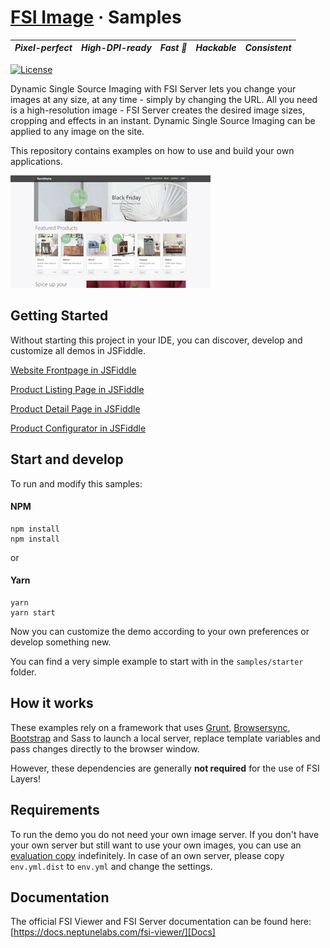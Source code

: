 # [FSI Image](https://www.neptunelabs.com) &middot; Samples
| ***Pixel-perfect*** | ***High-DPI-ready*** | ***Fast :rocket:*** | ***Hackable*** | ***Consistent*** |
|:-----------------:|:-------------:|:---------------:|:---------------:|:---------------:|

[![License](https://img.shields.io/badge/License-Apache%202.0-blue.svg)](https://github.com/neptunelabs/fsi-image-samples/blob/main/LICENSE)

Dynamic Single Source Imaging with FSI Server lets you change your images at any size, at any time - simply by changing the URL.
All you need is a high-resolution image - FSI Server creates the desired image sizes, cropping and effects in an instant.
Dynamic Single Source Imaging can be applied to any image on the site.

This repository contains examples on how to use and build your own applications.

![Project Image](project.gif)

## Getting Started

Without starting this project in your IDE, you can discover, develop and customize
all demos in JSFiddle.

[Website Frontpage in JSFiddle][frontjsf]

[Product Listing Page in JSFiddle][plpjsf]

[Product Detail Page in JSFiddle][pdpjsf]

[Product Configurator in JSFiddle][confjsf]

[frontjsf]: https://jsfiddle.net/gh/get/library/pure/neptunelabs/fsi-jsfiddle-samples/tree/master/fsi-image-samples/frontpage
[plpjsf]: https://jsfiddle.net/gh/get/library/pure/neptunelabs/fsi-jsfiddle-samples/tree/master/fsi-image-samples/plp
[pdpjsf]: https://jsfiddle.net/gh/get/library/pure/neptunelabs/fsi-jsfiddle-samples/tree/master/fsi-image-samples/pdp
[confjsf]: https://jsfiddle.net/gh/get/library/pure/neptunelabs/fsi-jsfiddle-samples/tree/master/fsi-image-samples/configurator

## Start and develop

To run and modify this samples:

#### NPM

```shell
npm install
npm install
```
or

#### Yarn

```shell
yarn
yarn start
```

Now you can customize the demo according to your own preferences or develop something new.

You can find a very simple example to start with in the ``samples/starter`` folder.

## How it works

These examples rely on a framework that uses [Grunt][Grunt], [Browsersync][Browsersync],
[Bootstrap][Bootstrap] and Sass to launch a local server,
replace template variables and pass changes directly to the browser window.

However, these dependencies are generally **not required** for the use of FSI Layers!

## Requirements

To run the demo you do not need your own image server.
If you don't have your own server but still want to use your own images,
you can use an [evaluation copy][Server] indefinitely.
In case of an own server, please copy ``env.yml.dist`` to ``env.yml`` and
change the settings.


## Documentation

The official FSI Viewer and FSI Server documentation can be found here: [https://docs.neptunelabs.com/fsi-viewer/][Docs]

[Docs]: https://docs.neptunelabs.com/fsi-viewer/
[Server]: https://www.neptunelabs.com/get/
[Grunt]: https://gruntjs.com/
[Browsersync]: https://browsersync.io/
[Bootstrap]: https://getbootstrap.com/
